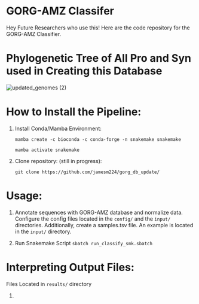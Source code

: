 # GORG-AMZ Classifer

Hey Future Researchers who use this! Here are the code repository for the GORG-AMZ Classifier.

# Phylogenetic Tree of All Pro and Syn used in Creating this Database
![updated_genomes (2)](https://github.com/jamesm224/gorg_db_update/assets/86495895/181bba39-b338-4553-97c3-8a7f553ec7fa)

# How to Install the Pipeline:

1. Install Conda/Mamba Environment:

       mamba create -c bioconda -c conda-forge -n snakemake snakemake
   
       mamba activate snakemake

2. Clone repository: (still in progress):

       git clone https://github.com/jamesm224/gorg_db_update/

# Usage:

1. Annotate sequences with GORG-AMZ database and normalize data. Configure the config files located in the ```config/``` and the ```input/``` directories. Additionally, create a samples.tsv file. An example is located in the ```input/``` directory.

2. Run Snakemake Script
   ```sbatch run_classify_smk.sbatch```

# Interpreting Output Files:

Files Located in ```results/``` directory

1. 

     

